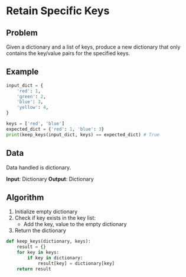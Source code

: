 # Retain Specific Keys
## Problem
Given a dictionary and a list of keys, produce a new dictionary that only contains the key/value pairs for the specified keys.

## Example
```python
input_dict = {
    'red': 1,
    'green': 2,
    'blue': 3,
    'yellow': 4,
}

keys = ['red', 'blue']
expected_dict = {'red': 1, 'blue': 3}
print(keep_keys(input_dict, keys) == expected_dict) # True
```

## Data
Data handled is dictionary.

**Input**: Dictionary
**Output**: Dictionary

## Algorithm
1. Initialize empty dictionary
2. Check if key exists in the key list:
    - Add the key, value to the empty dictionary
3. Return the dictionary

```python
def keep_keys(dictionary, keys):
    result = {}
    for key in keys:
        if key in dictionary:
            result[key] = dictionary[key]
    return result
```
